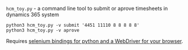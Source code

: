 ```hcm_toy.py``` - a command line tool to submit or aprove timesheets in dynamics 365 system

	python3 hcm_toy.py -v submit '4451 11110 8 8 8 8 8'
	python3 hcm_toy.py -v aprove

Requires [selenium bindings for python and a WebDriver for your browser](https://selenium-python.readthedocs.io/installation.html#downloading-python-bindings-for-selenium).
